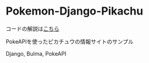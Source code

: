 # Pokemon-Django-Pikachu

コードの解説は[こちら](https://jyouj.hatenablog.com/entry/2018/12/02/203542)

PokeAPIを使ったピカチュウの情報サイトのサンプル

Django, Bulma, PokeAPI
